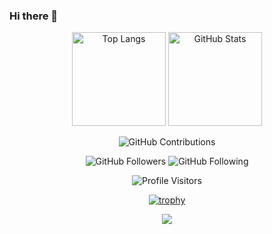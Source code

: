 ### Hi there 👋

<p align="center">
  <img alt="Top Langs" height="150px" src="https://github-readme-stats.vercel.app/api/top-langs/?username=j19015&layout=compact&show_icons=true&theme=onedark" />
  <img alt="GitHub Stats" height="150px" src="https://github-readme-stats.vercel.app/api?username=j19015&theme=onedark&show_icons=true" />
</p>

<p align="center">
  <img alt="GitHub Contributions" src="https://github-readme-streak-stats.herokuapp.com/?user=j19015&theme=onedark" />
</p>

<p align="center">
  <img alt="GitHub Followers" src="https://img.shields.io/github/followers/j19015?label=Followers&style=social" />
  <img alt="GitHub Following" src="https://img.shields.io/github/following/j19015?label=Following&style=social" />
</p>

<p align="center">
  <img alt="Profile Visitors" src="https://visitor-badge.glitch.me/badge?page_id=j19015.j19015" />
</p>

<p align="center">
  <a href="https://github.com/ryo-ma/github-profile-trophy">
    <img src="https://github-profile-trophy.vercel.app/?username=j19015&theme=onedark&column=7" alt="trophy" />
  </a>
</p>

<p align="center">
  <a href="https://github.com/j19015/job">
    <img src="https://github-readme-stats.vercel.app/api/pin/?username=j19015&repo=repo1&theme=onedark" />
  </a>
</p>
